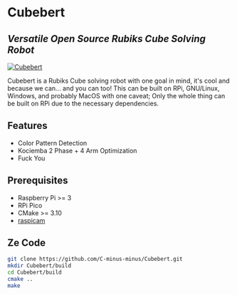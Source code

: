 # Cubebert
## _Versatile Open Source Rubiks Cube Solving Robot_

[![Cubebert](https://assets.owlhouse.io/cubebert/logo.png)](cubebert.owlhouse.io)

Cubebert is a Rubiks Cube solving robot with one goal in mind, it's cool and because we can... and you can too! This can be built on RPi, GNU/Linux, Windows, and probably MacOS with one caveat; Only the whole thing can be built on RPi due to the necessary dependencies.

## Features
- Color Pattern Detection
- Kociemba 2 Phase + 4 Arm Optimization
- Fuck You

## Prerequisites
- Raspberry Pi >= 3
- RPi Pico
- CMake >= 3.10
- [raspicam](https://github.com/rmsalinas/raspicam)

## Ze Code

```sh
git clone https://github.com/C-minus-minus/Cubebert.git
mkdir Cubebert/build
cd Cubebert/build
cmake ..
make
```
